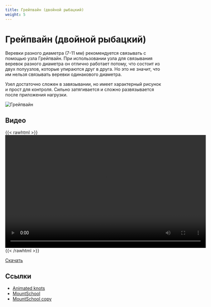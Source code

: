 ```yaml
---
title: Грейпвайн (двойной рыбацкий)
weight: 5
---
```


# Грейпвайн (двойной рыбацкий)

Веревки разного диаметра (7-11 мм) рекомендуется связывать с помощью узла Грейпвайн. При использовании узла для связывания веревок разного диаметра он отлично работает потому, что состоит из двух полуузлов, которые упираются друг в друга.  Но это не значит, что им нельзя связывать веревки одинакового диаметра.

Узел достаточно сложен в завязывании, но имеет характерный рисунок и прост для контроля. Сильно затягивается и сложно развязывается после приложения нагрузки.

![Грейпвайн](/images/knots/dfish.gif)

## Видео

{{< rawhtml >}}
    <video width="640" height="360" controls src="https://www.dropbox.com/s/bjx2vn4faan86jq/double-fisherman-knot.mp4?raw=1"></video>
{{< /rawhtml >}}

[Скачать](https://www.dropbox.com/s/bjx2vn4faan86jq/double-fisherman-knot.mp4?dl=1)


## Ссылки

- [Animated knots](https://www.animatedknots.com/double-fishermans-bend-knot)
- [MountSchool](http://mountschool.ru/index.php/services/147-uzly-dlya-alpinizma)
- [MountSchool copy](../../resources/mountschool/01_knots-01.md)
